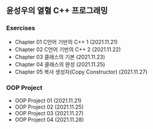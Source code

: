 ## 윤성우의 열혈 C++ 프로그래밍
### Exercises 
- Chapter 01 C언어 기반의 C++ 1 (2021.11.21)
- Chapter 02 C언어 기반의 C++ 2 (2021.11.22)
- Chapter 03 클래스의 기본 (2021.11.23)
- Chapter 04 클래스의 완성 (2021.11.25)
- Chapter 05 복사 생성자(Copy Constructor) (2021.11.27)

### OOP Project
- OOP Project 01 (2021.11.21)
- OOP Project 02 (2021.11.25)
- OOP Project 03 (2021.11.27)
- OOP Project 04 (2021.11.28)
